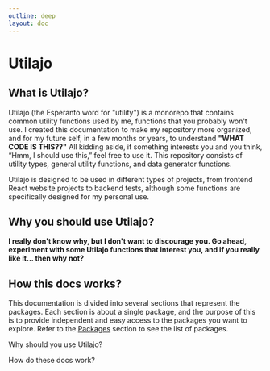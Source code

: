 ```yaml
---
outline: deep
layout: doc
---
```

# Utilajo

## What is Utilajo?

Utilajo (the Esperanto word for "utility") is a monorepo that contains common utility functions used by me, functions that you probably won't use. I created this documentation to make my repository more organized, and for my future self, in a few months or years, to understand **"WHAT CODE IS THIS??"** All kidding aside, if something interests you and you think, “Hmm, I should use this,” feel free to use it. This repository consists of utility types, general utility functions, and data generator functions.

Utilajo is designed to be used in different types of projects, from frontend React website projects to backend tests, although some functions are specifically designed for my personal use.

## Why you should use Utilajo?

**I really don't know why, but I don't want to discourage you. Go ahead, experiment with some Utilajo functions that interest you, and if you really like it... then why not?**

## How this docs works?

This documentation is divided into several sections that represent the packages. Each section is about a single package, and the purpose of this is to provide independent and easy access to the packages you want to explore. Refer to the [Packages](/packages/) section to see the list of packages.




Why should you use Utilajo?


How do these docs work?
